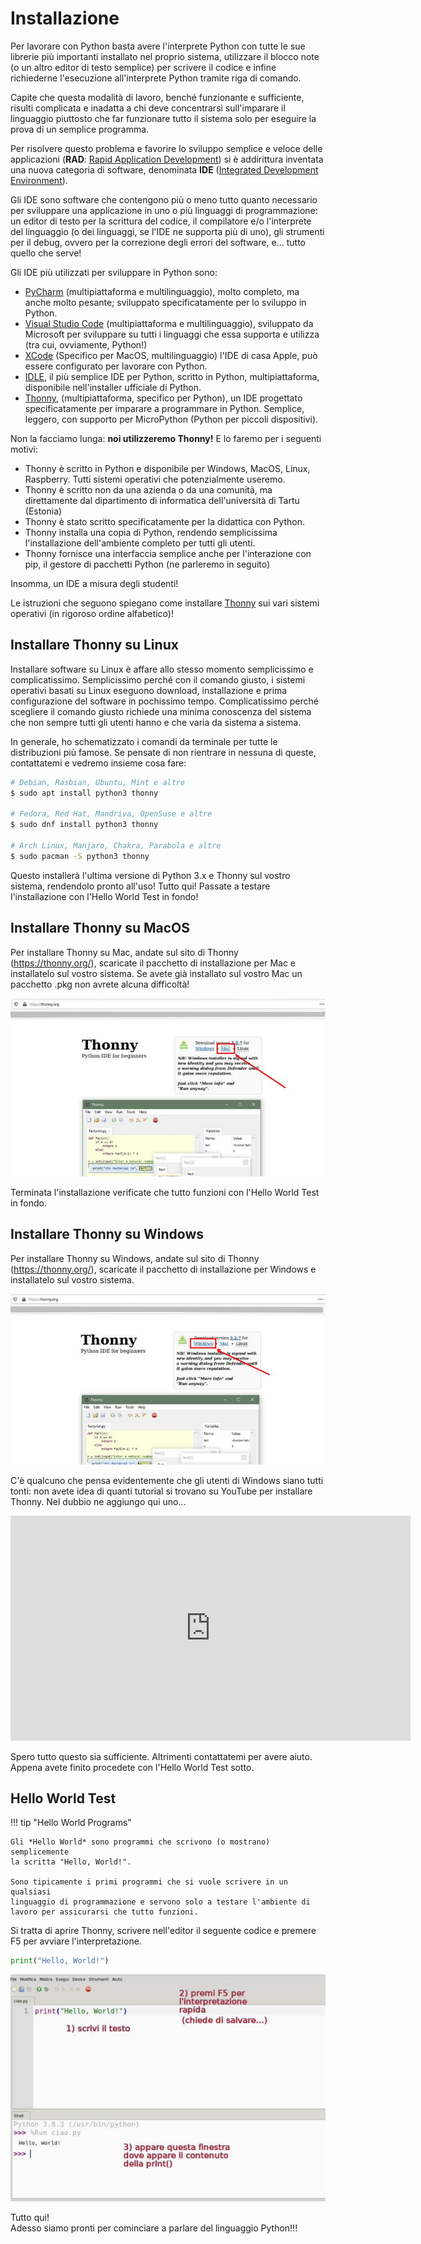 # Installazione

Per lavorare con Python basta avere l'interprete Python con tutte le
sue librerie più importanti installato nel proprio sistema, utilizzare
il blocco note (o un altro editor di testo semplice) per scrivere il
codice e infine richiederne l'esecuzione all'interprete Python tramite
riga di comando.

Capite che questa modalità di lavoro, benché funzionante e sufficiente,
risulti complicata e inadatta a chi deve concentrarsi sull'imparare il
linguaggio piuttosto che far funzionare tutto il sistema solo per
eseguire la prova di un semplice programma.

Per risolvere questo problema e favorire lo sviluppo semplice e veloce
delle applicazioni (**RAD**: [Rapid Application
Development](https://it.wikipedia.org/wiki/Rapid_application_development))
si è addirittura inventata una nuova categoria di software, denominata
**IDE** ([Integrated Development
Environment](https://it.wikipedia.org/wiki/Integrated_development_environment)).

Gli IDE sono software che contengono più o meno tutto quanto necessario
per sviluppare una applicazione in uno o più linguaggi di
programmazione: un editor di testo per la scrittura del codice, il
compilatore e/o l'interprete del linguaggio (o dei linguaggi, se l'IDE ne supporta più di uno), 
gli strumenti per il debug, ovvero per la correzione degli errori del software, 
e... tutto quello che serve!

Gli IDE più utilizzati per sviluppare in Python sono:

-   [PyCharm](https://en.wikipedia.org/wiki/PyCharm)
    (multipiattaforma e multilinguaggio), molto completo, ma anche molto pesante;
    sviluppato specificatamente per lo sviluppo in Python.
-   [Visual Studio Code](https://it.wikipedia.org/wiki/Visual_Studio_Code)
    (multipiattaforma e multilinguaggio), sviluppato da Microsoft per sviluppare su tutti i
    linguaggi che essa supporta e utilizza (tra cui, ovviamente, Python!)
-   [XCode](https://it.wikipedia.ia.org/wiki/Eclipse_(informatica))
    (Specifico per MacOS, multilinguaggio) l'IDE di casa Apple, può essere configurato per lavorare
    con Python. 
-   [IDLE](https://en.wikipedia.org/wiki/IDLE), il più semplice IDE per
    Python, scritto in Python, multipiattaforma, disponibile
    nell'installer ufficiale di Python.
-   [Thonny](https://thonny.org/), (multipiattaforma, specifico per Python), un IDE
    progettato specificatamente per imparare a programmare in Python. Semplice, leggero,
    con supporto per MicroPython (Python per piccoli dispositivi).
    
Non la facciamo lunga: **noi utilizzeremo Thonny!** E lo faremo per i seguenti motivi:

-   Thonny è scritto in Python e disponibile per Windows, MacOS, Linux,
    Raspberry. Tutti sistemi operativi che potenzialmente useremo.
-   Thonny è scritto non da una azienda o da una comunità, ma
    direttamente dal dipartimento di informatica dell'università di
    Tartu (Estonia)
-   Thonny è stato scritto specificatamente per la didattica con Python.
-   Thonny installa una copia di Python, rendendo semplicissima
    l'installazione dell'ambiente completo per tutti gli utenti.
-   Thonny fornisce una interfaccia semplice anche per l'interazione
    con pip, il gestore di pacchetti Python (ne parleremo in seguito)

Insomma, un IDE a misura degli studenti! 

Le istruzioni che seguono spiegano come installare [Thonny](https://en.wikipedia.org/wiki/Thonny)
sui vari sistemi operativi (in rigoroso ordine alfabetico)!


## Installare Thonny su Linux

Installare software su Linux è affare allo stesso momento semplicissimo
e complicatissimo. Semplicissimo perché con il comando giusto, i sistemi
operativi basati su Linux eseguono download, installazione e prima
configurazione del software in pochissimo tempo. Complicatissimo perché
scegliere il comando giusto richiede una minima conoscenza del sistema
che non sempre tutti gli utenti hanno e che varia da sistema a sistema.

In generale, ho schematizzato i comandi da terminale per tutte le
distribuzioni più famose. Se pensate di non rientrare in nessuna di
queste, contattatemi e vedremo insieme cosa fare:

``` bash
# Debian, Rasbian, Ubuntu, Mint e altre
$ sudo apt install python3 thonny

# Fedora, Red Hat, Mandriva, OpenSuse e altre
$ sudo dnf install python3 thonny

# Arch Linux, Manjaro, Chakra, Parabola e altre
$ sudo pacman -S python3 thonny
```

Questo installerà l'ultima versione di Python 3.x e Thonny sul vostro
sistema, rendendolo pronto all'uso! Tutto qui! Passate a testare
l'installazione con l'Hello World Test in fondo!

## Installare Thonny su MacOS

Per installare Thonny su Mac, andate sul sito di Thonny
(<https://thonny.org/>), scaricate il pacchetto di installazione per Mac
e installatelo sul vostro sistema. Se avete già installato sul vostro
Mac un pacchetto .pkg non avrete alcuna difficoltà!

![image](images/ThonnyMac.jpg)

Terminata l'installazione verificate che tutto funzioni con l'Hello
World Test in fondo.

## Installare Thonny su Windows

Per installare Thonny su Windows, andate sul sito di Thonny
(<https://thonny.org/>), scaricate il pacchetto di installazione per
Windows e installatelo sul vostro sistema.

![image](images/ThonnyWin.jpg)

C'è qualcuno che pensa evidentemente che gli utenti di Windows siano
tutti tonti: non avete idea di quanti tutorial si trovano su YouTube per
installare Thonny. Nel dubbio ne aggiungo qui uno...


<iframe width="640" height="360" src="https://www.youtube.com/embed/TlvQOWhlfpo" frameborder="0" allow="accelerometer; autoplay; clipboard-write; encrypted-media; gyroscope; picture-in-picture" allowfullscreen></iframe>

Spero tutto questo sia sufficiente. Altrimenti contattatemi per avere
aiuto. Appena avete finito procedete con l'Hello World Test sotto.

## Hello World Test

!!! tip "Hello World Programs"

    Gli *Hello World* sono programmi che scrivono (o mostrano) semplicemente
    la scritta "Hello, World!".

    Sono tipicamente i primi programmi che si vuole scrivere in un qualsiasi
    linguaggio di programmazione e servono solo a testare l'ambiente di
    lavoro per assicurarsi che tutto funzioni.


Si tratta di aprire Thonny, scrivere nell'editor il seguente codice e
premere F5 per avviare l'interpretazione.

``` python
print("Hello, World!")
```

![image](images/HelloWorldThonny.jpg)

Tutto qui!<br>
Adesso siamo pronti per cominciare a parlare del linguaggio Python!!!


